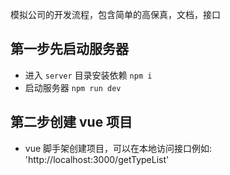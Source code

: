 模拟公司的开发流程，包含简单的高保真，文档，接口

## 第一步先启动服务器

- 进入 `server` 目录安装依赖 `npm i`
- 启动服务器 `npm run dev`

## 第二步创建 vue 项目

- vue 脚手架创建项目，可以在本地访问接口例如: 'http://localhost:3000/getTypeList'
